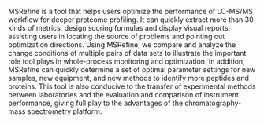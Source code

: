 MSRefine is a tool that helps users optimize the performance of LC-MS/MS workflow for deeper proteome profiling. It can quickly extract more than 30 kinds of metrics, design scoring formulas and display visual reports, assisting users in locating the source of problems and pointing out optimization directions. Using MSRefine, we compare and analyze the change conditions of multiple pairs of data sets to illustrate the important role tool plays in whole-process monitoring and optimization. In addition, MSRefine can quickly determine a set of optimal parameter settings for new samples, new equipment, and new methods to identify more peptides and proteins. This tool is also conducive to the transfer of experimental methods between laboratories and the evaluation and comparison of instrument performance, giving full play to the advantages of the chromatography-mass spectrometry platform.
